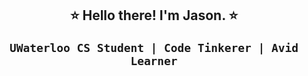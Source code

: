 <h2 align="center"> ⭐️ Hello there! I'm Jason. ⭐️  
 
`UWaterloo CS Student | Code Tinkerer | Avid Learner`

